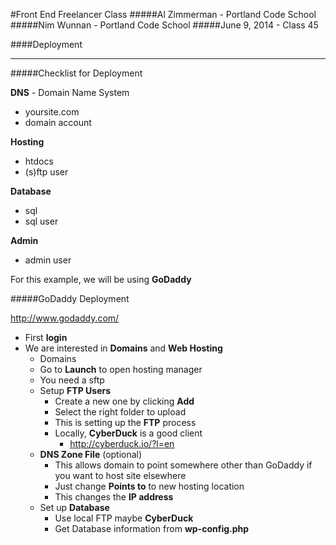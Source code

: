 #Front End Freelancer Class
#####Al Zimmerman - Portland Code School
#####Nim Wunnan - Portland Code School
#####June 9, 2014 - Class 45

####Deployment
____________________________________________________________________________

#####Checklist for Deployment

**DNS** - Domain Name System

* yoursite.com
* domain account

**Hosting**

* htdocs
* (s)ftp user

**Database**

* sql
* sql user

**Admin**

* admin user

For this example, we will be using **GoDaddy**

#####GoDaddy Deployment

http://www.godaddy.com/

* First **login**
* We are interested in **Domains** and **Web Hosting**
	* Domains
	* Go to **Launch** to open hosting manager
	* You need a sftp
	* Setup **FTP Users**
		* Create a new one by clicking **Add**
		* Select the right folder to upload
		* This is setting up the **FTP** process
		* Locally, **CyberDuck** is a good client
			* http://cyberduck.io/?l=en
	* **DNS Zone File** (optional)
		* This allows domain to point somewhere other than GoDaddy
		if you want to host site elsewhere
		* Just change **Points to** to new hosting location
		* This changes the **IP address**
	* Set up **Database**
		* Use local FTP maybe **CyberDuck**
		* Get Database information from **wp-config.php**
		
	
	


